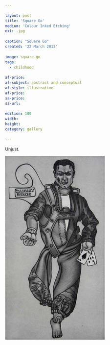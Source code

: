 ```yaml
---

layout: post
title: 'Square Go'
medium: 'Colour Inked Etching'
ext: .jpg

caption: "Square Go"
created: '22 March 2013'

image: square-go
tags:
  - childhood

af-price:
af-subject: abstract and conceptual
af-style: illustrative
af-price:
sa-price:
sa-url:

edition: 100
width:
height:
category: gallery

---
```


Unjust.

![](/images/square-go-bw.jpg)
